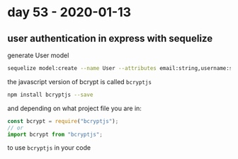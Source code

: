 # day 53 - 2020-01-13

## user authentication in express with sequelize

generate User model

```bash
sequelize model:create --name User --attributes email:string,username:string,password:string
```

the javascript version of bcrypt is called `bcryptjs`

```bash
npm install bcryptjs --save
```

and depending on what project file you are in:

```javascript
const bcrypt = require("bcryptjs");
// or
import bcrypt from "bcryptjs";
```

to use `bcryptjs` in your code
